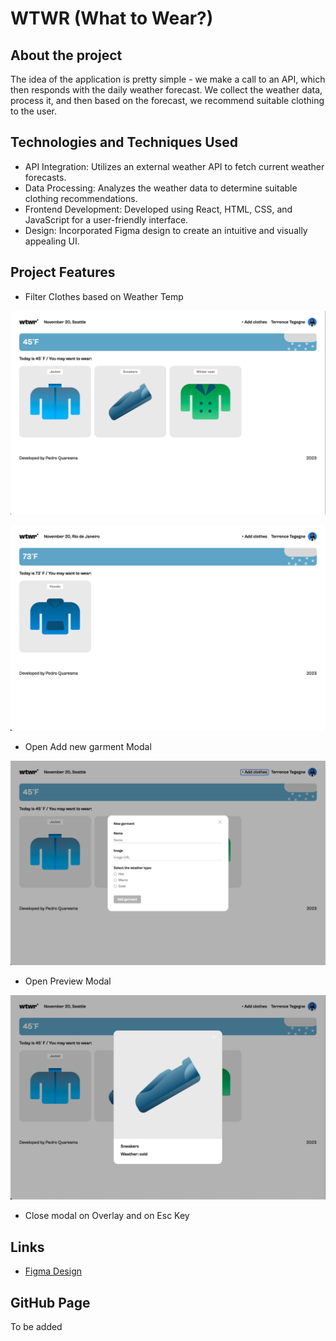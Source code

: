 # WTWR (What to Wear?)

## About the project

The idea of the application is pretty simple - we make a call to an API, which then responds with the daily weather forecast. We collect the weather data, process it, and then based on the forecast, we recommend suitable clothing to the user.

## Technologies and Techniques Used

- API Integration: Utilizes an external weather API to fetch current weather forecasts.
- Data Processing: Analyzes the weather data to determine suitable clothing recommendations.
- Frontend Development: Developed using React, HTML, CSS, and JavaScript for a user-friendly interface.
- Design: Incorporated Figma design to create an intuitive and visually appealing UI.

## Project Features

- Filter Clothes based on Weather Temp

![Cold Weather Example](screenshots/ColdWeatherExample.png)

![Warm Weather Example](screenshots/WarmWeatherExample.png)

- Open Add new garment Modal

![Add new garment modal](screenshots/AddItemModal.png)

- Open Preview Modal

![Open Preview modal](screenshots/ItemCardModal.png)

- Close modal on Overlay and on Esc Key

## Links

- [Figma Design](https://www.figma.com/file/DTojSwldenF9UPKQZd6RRb/Sprint-10%3A-WTWR)

## GitHub Page

To be added
